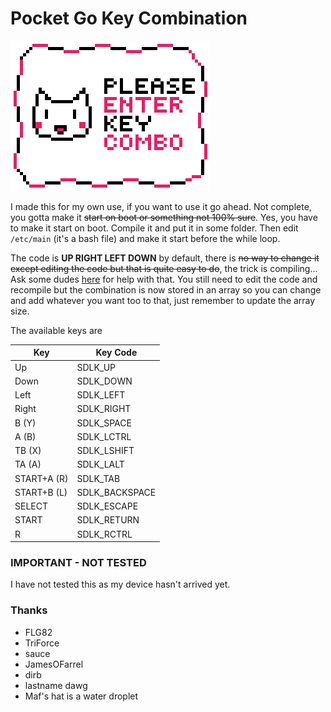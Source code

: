 Pocket Go Key Combination
===
![Lockscreen Gui](https://raw.githubusercontent.com/Aresiel/pocket-go-combination-lock/master/assets/bg1.png)

I made this for my own use, if you want to use it go ahead. 
Not complete, you gotta make it ~~start on boot or something not 100% sure~~. Yes, you have to make it start on boot. Compile it and put it in some folder. Then edit `/etc/main` (it's a bash file) and make it start before the while loop.

The code is **UP RIGHT LEFT DOWN** by default, there is ~~no way to change it except editing the code but that is quite easy to do~~, the trick is compiling... Ask some dudes [here](https://discord.gg/WkYGcVQ) for help with that.
You still need to edit the code and recompile but the combination is now stored in an array so you can change and add whatever you want too to that, just remember to update the array size.

The available keys are

| **Key**     | **Key Code**   |
|-------------|----------------|
| Up          | SDLK_UP        |
| Down        | SDLK_DOWN      |
| Left        | SDLK_LEFT      |
| Right       | SDLK_RIGHT     |
| B (Y)       | SDLK_SPACE     |
| A (B)       | SDLK_LCTRL     |
| TB (X)      | SDLK_LSHIFT    |
| TA (A)      | SDLK_LALT      |
| START+A (R) | SDLK_TAB       |
| START+B (L) | SDLK_BACKSPACE |
| SELECT      | SDLK_ESCAPE    |
| START       | SDLK_RETURN    |
| R           | SDLK_RCTRL     |

### IMPORTANT - NOT TESTED
I have not tested this as my device hasn't arrived yet.

### Thanks
 - FLG82
 - TriForce
 - sauce
 - JamesOFarrel
 - dirb
 - lastname dawg
 - Maf's hat is a water droplet
